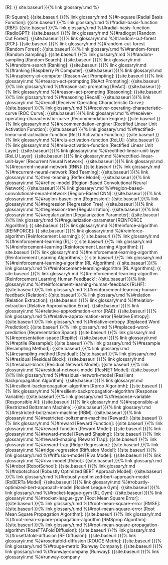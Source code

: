 [R]: {{ site.baseurl }}{% link glossary/r.md %}

[R-Square]: {{site.baseurl }}{% link glossary/r.md %}#r-square
[Radial Basis Function]: {{site.baseurl }}{% link glossary/r.md %}#radial-basis-function
[RBF]: {{site.baseurl }}{% link glossary/r.md %}#radial-basis-function
[RadioGPT]: {{site.baseurl }}{% link glossary/r.md %}#radiogpt
[Random Cut Forest]: {{site.baseurl }}{% link glossary/r.md %}#random-cut-forest
[RCF]: {{site.baseurl }}{% link glossary/r.md %}#random-cut-forest
[Random Forest]: {{site.baseurl }}{% link glossary/r.md %}#random-forest
[Random Sampling]: {{site.baseurl }}{% link glossary/r.md %}#random-sampling
[Random Search]: {{site.baseurl }}{% link glossary/r.md %}#random-search
[Ranking]: {{site.baseurl }}{% link glossary/r.md %}#ranking
[Raspberry Pi Computer]: {{site.baseurl }}{% link glossary/r.md %}#raspberry-pi-computer
[Reason-Act Prompting]: {{site.baseurl }}{% link glossary/r.md %}#reason-act-prompting
[ReAct Prompting]: {{site.baseurl }}{% link glossary/r.md %}#reason-act-prompting
[ReAct]: {{site.baseurl }}{% link glossary/r.md %}#reason-act-prompting
[Reasoning]: {{site.baseurl }}{% link glossary/r.md %}#reasoning
[Recall]: {{site.baseurl }}{% link glossary/r.md %}#recall
[Receiver Operating Characteristic Curve]: {{site.baseurl }}{% link glossary/r.md %}#receiver-operating-characteristic-curve
[ROC Curve]: {{site.baseurl }}{% link glossary/r.md %}#receiver-operating-characteristic-curve
[Recommendation Engine]: {{site.baseurl }}{% link glossary/r.md %}#recommendation-enginer
[Rectified Linear Unit Activation Function]: {{site.baseurl }}{% link glossary/r.md %}#rectified-linear-unit-activation-function
[ReLU Activation Function]: {{site.baseurl }}{% link glossary/r.md %}#relu-activation-function
[ReLU]: {{site.baseurl }}{% link glossary/r.md %}#relu-activation-function
[Rectified Linear Unit Layer]: {{site.baseurl }}{% link glossary/r.md %}#rectified-linear-unit-layer
[ReLU Layer]: {{site.baseurl }}{% link glossary/r.md %}#rectified-linear-unit-layer
[Recurrent Neural Network]: {{site.baseurl }}{% link glossary/r.md %}#recurrent-neural-network
[RNN]: {{site.baseurl }}{% link glossary/r.md %}#recurrent-neural-network
[Red Teaming]: {{site.baseurl }}{% link glossary/r.md %}#red-teaming
[Reflex Model]: {{site.baseurl }}{% link glossary/r.md %}#reflec-model
[Region-Based Convolutional Neural Network]: {{site.baseurl }}{% link glossary/r.md %}#region-based-convolutional-neural-network
[Region-Based CNN]: {{site.baseurl }}{% link glossary/r.md %}#ragion-based-cnn
[Regression]: {{site.baseurl }}{% link glossary/r.md %}#regression
[Regression Tree]: {{site.baseurl }}{% link glossary/r.md %}#regression-tree
[Regularization]: {{site.baseurl }}{% link glossary/r.md %}#regularization
[Regularization Parameter]: {{site.baseurl }}{% link glossary/r.md %}#regularization-parameter
[REINFORCE Algorithm]: {{ site.baseurl }}{% link glossary/r.md %}#reinforce-algorithm
[REINFORCE]: {{ site.baseurl }}{% link glossary/r.md %}#reinforce-algorithm
[Reinforcement Learning]: {{ site.baseurl }}{% link glossary/r.md %}#reinforcement-learning
[RL]: {{ site.baseurl }}{% link glossary/r.md %}#reinforcement-learning
[Reinforcement Learning Algorithm]: {{ site.baseurl }}{% link glossary/r.md %}#reinforcement-learning-algorithm
[Reinforcement Learning Algorithms]: {{ site.baseurl }}{% link glossary/r.md %}#reinforcement-learning-algorithm
[RL Algorithm]: {{ site.baseurl }}{% link glossary/r.md %}#reinforcement-learning-algorithm
[RL Algorithms]: {{ site.baseurl }}{% link glossary/r.md %}#reinforcement-learning-algorithm
[Reinforcement Learning Human Feedback]: {{site.baseurl }}{% link glossary/r.md %}#reinforcement-learning-human-feedback
[RLHF]: {{site.baseurl }}{% link glossary/r.md %}#reinforcement-learning-human-feedback
[Relation]: {{site.baseurl }}{% link glossary/r.md %}#relation
[Relation Extraction]: {{site.baseurl }}{% link glossary/r.md %}#relation-extraction
[Relative Approximation Error]: {{site.baseurl }}{% link glossary/r.md %}#relative-approximation-error
[RAE]: {{site.baseurl }}{% link glossary/r.md %}#relative-approximation-error
[Relative Entropy]: {{site.baseurl }}{% link glossary/r.md %}#relative-entropy
[Replaced Word Prediction]: {{site.baseurl }}{% link glossary/r.md %}#replaced-word-prediction
[Representation Space]: {{site.baseurl }}{% link glossary/r.md %}#representation-space
[Reptile]: {{site.baseurl }}{% link glossary/r.md %}#reptile
[Resample]: {{site.baseurl }}{% link glossary/r.md %}#resample
[Resampling Method]: {{site.baseurl }}{% link glossary/r.md %}#resampling-method
[Residual]: {{site.baseurl }}{% link glossary/r.md %}#residual
[Residual Block]: {{site.baseurl }}{% link glossary/r.md %}#residual-block
[Residual Network Model]: {{site.baseurl }}{% link glossary/r.md %}#residual-network-model
[ResNET Model]: {{site.baseurl }}{% link glossary/r.md %}#residual-network-model
[Resilient Backpropagation Algorithm]: {{site.baseurl }}{% link glossary/r.md %}#resilient-backpropagation-algorithm
[Rprop Algoritmh]: {{site.baseurl }}{% link glossary/r.md %}#resilient-backpropagation-algorithm
[Response Variable]: {{site.baseurl }}{% link glossary/r.md %}#response-variable
[Responsible AI]: {{site.baseurl }}{% link glossary/r.md %}#responsible-ai
[Restricted Boltzmann Machine]: {{site.baseurl }}{% link glossary/r.md %}#restricted-boltzmann-machine
[RBM]: {{site.baseurl }}{% link glossary/r.md %}#restricted-boltzmann-machine
[Reward]: {{site.baseurl }}{% link glossary/r.md %}#reward
[Reward Function]: {{site.baseurl }}{% link glossary/r.md %}#reward-function
[Reward Model]: {{site.baseurl }}{% link glossary/r.md %}#reward-model
[Reward Shaping]: {{site.baseurl }}{% link glossary/r.md %}#reward-shaping
[Reward Trap]: {{site.baseurl }}{% link glossary/r.md %}#reward-trap
[Ridge Regression]: {{site.baseurl }}{% link glossary/r.md %}#ridge-regression
[Riffusion Model]: {{site.baseurl }}{% link glossary/r.md %}#riffusion-model
[Riva Model]: {{site.baseurl }}{% link glossary/r.md %}#riva-model
[Robot]: {{site.baseurl }}{% link glossary/r.md %}#robot
[RobotSchool]: {{site.baseurl }}{% link glossary/r.md %}#robotschool
[Robustly Optimized BERT Approach Model]: {{site.baseurl }}{% link glossary/r.md %}#robustly-optimized-bert-approach-model
[RoBERTa Model]: {{site.baseurl }}{% link glossary/r.md %}#robustly-optimized-bert-approach-model
[Rocket League Gym]: {{site.baseurl }}{% link glossary/r.md %}#rocket-league-gym
[RL Gym]: {{site.baseurl }}{% link glossary/r.md %}#rocket-league-gym
[Root Mean Square Error]: {{site.baseurl }}{% link glossary/r.md %}#root-mean-square-error
[RMSE]: {{site.baseurl }}{% link glossary/r.md %}#root-mean-square-error
[Root Mean Square Propagation Algorithm]: {{site.baseurl }}{% link glossary/r.md %}#root-mean-square-propagation-algorithm
[RMSprop Algorithm]: {{site.baseurl }}{% link glossary/r.md %}#root-mean-square-propagation-algorithm
[RoseTTAFold Diffusion]: {{site.baseurl }}{% link glossary/r.md %}#rosettafold-diffusion
[RF Diffusion]: {{site.baseurl }}{% link glossary/r.md %}#rosettafold-diffusion
[ROUGE Metric]: {{site.baseurl }}{% link glossary/r.md %}#rouge-metric
[Runway Company]: {{site.baseurl }}{% link glossary/r.md %}#runway-company
[Runway]: {{site.baseurl }}{% link glossary/r.md %}#runway-company
